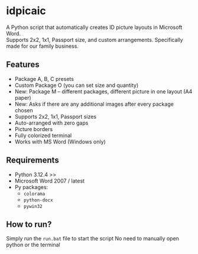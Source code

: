 # idpicaic

A Python script that automatically creates ID picture layouts in Microsoft Word.  
Supports 2x2, 1x1, Passport size, and custom arrangements.
Specifically made for our family business.

## Features
- Package A, B, C presets
- Custom Package O (you can set size and quantity)
- New: Package M – different packages, different picture in one layout (A4 paper)
- New: Asks if there are any additional images after every package chosen
- Supports 2x2, 1x1, Passport sizes
- Auto-arranged with zero gaps
- Picture borders
- Fully colorized terminal
- Works with MS Word (Windows only)

## Requirements
- Python 3.12.4 >>
- Microsoft Word 2007 / latest
- Py packages:
    - ```colorama```
    - ```python-docx```
    - ```pywin32```

## How to run?
Simply run the ```run.bat``` file to start the script
No need to manually open python or the terminal

